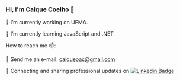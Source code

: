 ### Hi, I'm Caique Coelho 👋


🔭 I’m currently working on UFMA.

🌱 I’m currently learning JavaScript and .NET

How to reach me 📫:

📨 Send me an e-mail: caiqueoac@gmail.com

💼 Connecting and sharing professional updates on [![Linkedin Badge](https://img.shields.io/badge/-LinkedIn-0e76a8?style=flat-square&logo=Linkedin&logoColor=white)](https://www.linkedin.com/in/caiqueoac/) 



<!--
**caiqueoac/caiqueoac** is a ✨ _special_ ✨ repository because its `README.md` (this file) appears on your GitHub profile.

Here are some ideas to get you started:

- 🔭 I’m currently working on ...
- 🌱 I’m currently learning ...
- 👯 I’m looking to collaborate on ...
- 🤔 I’m looking for help with ...
- 💬 Ask me about ...
- 📫 How to reach me: ...
- 😄 Pronouns: ...
- ⚡ Fun fact: ...
-->
